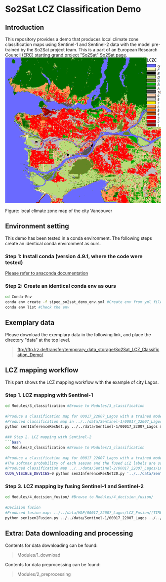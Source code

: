 # So2Sat LCZ Classification Demo
## Introduction
This repository provides a demo that produces local climate zone classification maps using Sentinel-1 and Sentinel-2 data with the model pre-trained by the So2Sat project team. This is a part of an European Research Council (ERC) starting grand project "So2Sat" [So2Sat page](http://www.so2sat.eu/).
![vancouver lcz map](https://github.com/zhu-xlab/So2Sat-LCZ-Classification-Demo/blob/master/data/MAP/lcz_vancouver.png)

Figure: local climate zone map of the city Vancouver

## Environment setting
This demo has been tested in a conda environment. The following steps create an identical conda environment as ours.
### Step 1: Install conda (version 4.9.1, where the code were tested)
[Please refer to anaconda documentation](https://docs.anaconda.com/anaconda/install/)
### Step 2: Create an identical conda env as ours
```bash
cd Conda-Env
conda env create -f sipeo_so2sat_demo_env.yml #Create env from yml file
conda env list #Check the env
```

## Exemplary data
Please download the exemplary data in the following link, and place the directory "data" at the top level.
> ftp://ftp.lrz.de/transfer/temporary_data_storage/So2Sat_LCZ_Classification_Demo/

## LCZ mapping workflow
This part shows the LCZ mapping workflow with the example of city Lagos.
### Step 1. LCZ mapping with Sentinel-1
```bash
cd Modules/3_classification #Browse to Modules/3_classification

#Produce a classification map for 00017_22007_Lagos with a trained model and Sentinel-1 data
#Produced classification map in ../../data/Sentinel-1/00017_22007_Lagos/LCZ_ResNet/[TIME]/LCZLabel.tif
python sen1InferenceResNet.py ../../data/Sentinel-1/00017_22007_Lagos model/S1_RESNET20_BS32_LR1e-4_IN32-32-7_PRO52A-R10-GLOBAL_2019_06_22.h5

### Step 2. LCZ mapping with Sentinel-2
```bash
cd Modules/3_classification #Browse to Modules/3_classification

#Produce a classification map for 00017_22007_Lagos with a trained model and multi-seasonal Sentinel-2 images
#The softmax probability of each season and the fused LCZ labels are saved into geotiff files.
#Produced classification map ../../data/Sentinel-2/00017_22007_Lagos/LCZ_ResNet20/00017_22007_Lagos_lab.tiff
CUDA_VISIBLE_DEVICES=0 python sen2InferenceResNet20.py '../../data/Sentinel-2/00017_22007_Lagos' 'model/S2_RESNET20_BS16_LR2e-4_IN32-32-10_PRO-52-0R12_2019-06-27T10:16:53+02:00.hdf5'
```

### Step 3. LCZ mapping by fusing Sentinel-1 and Sentinel-2
```bash
cd Modules/4_decision_fusion/ #Browse to Modules/4_decision_fusion/

#Decision fusion
#Produced fusion map: ../../data/MAP/00017_22007_Lagos/LCZ_Fusion/[TIME]/s1_s2_fusion.tif
python sen1sen2Fusion.py ../../data/Sentinel-1/00017_22007_Lagos ../../data/Sentinel-2/00017_22007_Lagos
```

## Extra: Data downloading and processing
Contents for data downloading can be found:
> Modules/1_download

Contents for data preprocessing can be found:
> Modules/2_preprocessing
